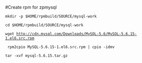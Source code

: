 #Create rpm for zpmysql

<code>mkdir -p $HOME/rpmbuild/SOURCE/mysql-work</code>

<code>cd $HOME/rpmbuild/SOURCE/mysql-work</code>

<code>wget http://cdn.mysql.com/Downloads/MySQL-5.6/MySQL-5.6.15-1.el6.src.rpm</code>

<code> rpm2cpio MySQL-5.6.15-1.el6.src.rpm  | cpio -idmv</code>

<code>tar -xvf mysql-5.6.15.tar.gz</code>
